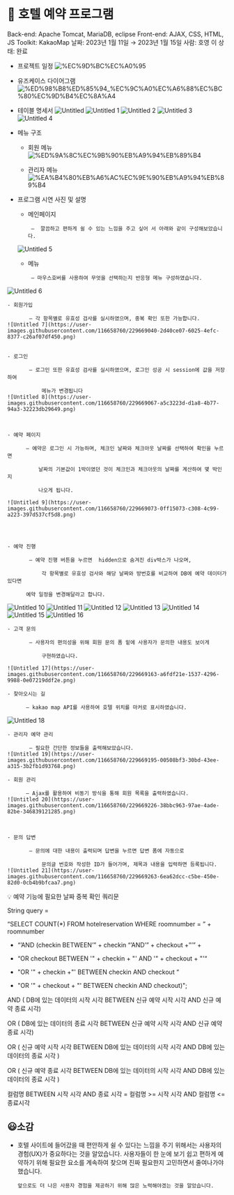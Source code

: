 # 🏬 호텔 예약 프로그램

Back-end: Apache Tomcat, MariaDB, eclipse
Front-end: AJAX, CSS, HTML, JS
Toolkit: KakaoMap
날짜: 2023년 1월 11일 → 2023년 1월 15일
사람: 호영 이
상태: 완료

- 프로젝트 일정
    ![%EC%9D%BC%EC%A0%95](https://user-images.githubusercontent.com/116658760/229668366-ffb2204f-d614-47b3-9dc2-a3b43bd69431.png)
    
- 유즈케이스 다이어그램
    ![%ED%98%B8%ED%85%94_%EC%9C%A0%EC%A6%88%EC%BC%80%EC%9D%B4%EC%8A%A4](https://user-images.githubusercontent.com/116658760/229668412-b4ff74e6-d4b9-4c4f-88f4-b3e8578b618c.png)

- 테이블 명세서
![Untitled](https://user-images.githubusercontent.com/116658760/229668797-5452c3ce-7b73-4dfb-b909-660d46682e32.png)
![Untitled 1](https://user-images.githubusercontent.com/116658760/229668808-5acc3a91-dc44-4acf-8c6b-4a3869fe1094.png)
![Untitled 2](https://user-images.githubusercontent.com/116658760/229668810-a655e146-60b1-486a-b26e-aa1c332ce82b.png)
![Untitled 3](https://user-images.githubusercontent.com/116658760/229668815-de391c6b-d79d-4b2a-9db9-0dfb674ba44e.png)
![Untitled 4](https://user-images.githubusercontent.com/116658760/229668816-12ba110a-e5b8-4f34-8a85-ce75064afb70.png)

- 메뉴 구조
    - 회원 메뉴
        ![%ED%9A%8C%EC%9B%90%EB%A9%94%EB%89%B4](https://user-images.githubusercontent.com/116658760/229668871-3ac8142d-d98d-4814-8284-b7c011883458.png)


    - 관리자 메뉴
    ![%EA%B4%80%EB%A6%AC%EC%9E%90%EB%A9%94%EB%89%B4](https://user-images.githubusercontent.com/116658760/229668886-ed9dc241-b500-4fdf-9def-1b7bf11bd6a6.png)

- 프로그램 시연 사진 및 설명
    
    
    - 메인페이지
    
           —  깔끔하고 편하게 쉴 수 있는 느낌을 주고 싶어 서 아래와 같이 구성해보았습니다.
    
    ![Untitled 5](https://user-images.githubusercontent.com/116658760/229669007-5ac1ddb3-8aef-46a4-be66-96cb663b1ff8.png)

    - 메뉴
    
           — 마우스호버를 사용하여 무엇을 선택하는지 반응형 메뉴 구성하였습니다.
    
![Untitled 6](https://user-images.githubusercontent.com/116658760/229669032-6c276a14-05e1-4788-b824-b922f82b661f.png)

    
    - 회원가입
    
           — 각 항목별로 유효성 검사를 실시하였으며, 중복 확인 또한 가능합니다.
    ![Untitled 7](https://user-images.githubusercontent.com/116658760/229669040-2d40ce07-6025-4efc-8377-c26af07df450.png)

 
    - 로그인
    
           — 로그인 또한 유효성 검사를 실시하였으며, 로그인 성공 시 session에 값을 저장하여     
    
               메뉴가 변경됩니다
    ![Untitled 8](https://user-images.githubusercontent.com/116658760/229669067-a5c3223d-d1a8-4b77-94a3-32223db29649.png)

 
    
    - 예약 페이지
    
          — 예약은 로그인 시 가능하며, 체크인 날짜와 체크아웃 날짜를 선택하여 확인을 누르면
    
              날짜의 기본값이 1박이였던 것이 체크인과 체크아웃의 날짜를 계산하여 몇 박인지 
    
              나오게 됩니다.
    
    ![Untitled 9](https://user-images.githubusercontent.com/116658760/229669073-0ff15073-c308-4c99-a223-397d537cf5d8.png)

    
     
    
    - 예약 진행
    
           — 예약 진행 버튼을 누르면  hidden으로 숨겨진 div박스가 나오며, 
    
               각 항목별로 유효성 검사와 해당 날짜와 방번호를 비교하여 DB에 예약 데이터가 있다면 
    
          예약 일정을 변경해달라고 합니다.
    
     
    
   ![Untitled 10](https://user-images.githubusercontent.com/116658760/229669108-1559689d-562b-4d0b-ad71-80a19079338d.png)
![Untitled 11](https://user-images.githubusercontent.com/116658760/229669113-5c182d7d-2c8d-4e81-ad76-3c943b5dff7f.png)
![Untitled 12](https://user-images.githubusercontent.com/116658760/229669117-cf25d1b5-1ad8-4ed6-a877-b7af5d0e5186.png)
![Untitled 13](https://user-images.githubusercontent.com/116658760/229669119-c1329d4f-e769-45a1-b41b-63c76fd0da77.png)
![Untitled 14](https://user-images.githubusercontent.com/116658760/229669123-122a2b08-297b-432d-8996-35c9c75860cd.png)
![Untitled 15](https://user-images.githubusercontent.com/116658760/229669126-75c76797-9c59-4b78-879e-9fa2c35a14e9.png)
![Untitled 16](https://user-images.githubusercontent.com/116658760/229669128-e7bd0f50-5cd3-4bf1-bb62-55c4836be37d.png)

    
    - 고객 문의
    
           — 사용자의 편의성을 위해 회원 문의 폼 밑에 사용자가 문의한 내용도 보이게 
    
               구현하였습니다.
    
    ![Untitled 17](https://user-images.githubusercontent.com/116658760/229669163-a6fdf21e-1537-4296-9988-0e07219ddf2e.png)

    - 찾아오시는 길
    
          — kakao map API를 사용하여 호텔 위치를 마커로 표시하였습니다.
    
   ![Untitled 18](https://user-images.githubusercontent.com/116658760/229669184-860a84a2-f5a3-42bf-b219-7a47470767a0.png)

    
    - 관리자 예약 관리
    
           — 필요한 간단한 정보들을 출력해보았습니다.
    ![Untitled 19](https://user-images.githubusercontent.com/116658760/229669195-00508bf3-30bd-43ee-a315-3b2fb1d93768.png)

    - 회원 관리
    
          — Ajax를 활용하여 비동기 방식을 통해 회원 목록을 출력하였습니다.
    ![Untitled 20](https://user-images.githubusercontent.com/116658760/229669226-38bbc963-97ae-4ade-82be-346839121285.png)

    
    
    - 문의 답변
    
           — 문의에 대한 내용이 출력되며 답변을 누르면 답변 폼에 자동으로 
    
               문의글 번호와 작성한 ID가 들어가며, 제목과 내용을 입력하면 등록됩니다.
    ![Untitled 21](https://user-images.githubusercontent.com/116658760/229669263-6ea62dcc-c5be-450e-82d0-0cb4b9bfcaa7.png)

   
    

<aside>
💡 예약 기능에 필요한 날짜 중복 확인 쿼리문

String query = 

“SELECT COUNT(*) FROM hotelreservation WHERE roomnumber = ”  + roomnumber          

 + “’AND (checkin BETWEEN’” + checkin  “’AND’” + checkout +”’” + 

 + “OR checkout BETWEEN '" + checkin + "' AND '" + checkout + "'“

 + "OR '" + checkin +"' BETWEEN checkin AND checkout “

 + "OR '" + checkout + "' BETWEEN checkin AND checkout)";

AND ( DB에 있는 데이터의 시작 시각 BETWEEN 신규 예약 시작 시각 AND 신규 예약 종료 시각)

OR ( DB에 있는 데이터의 종료 시각 BETWEEN 신규 예약 시작 시각 AND 신규 예약 종료 시각)

OR ( 신규 예약 시작 시각 BETWEEN DB에 있는 데이터의 시작 시각 AND DB에 있는 데이터의 종료 시각 )

OR ( 신규 예약 종료 시각 BETWEEN DB에 있는 데이터의 시작 시각 AND DB에 있는 데이터의 종료 시각 )

컬럼명 BETWEEN 시작 시각 AND 종료 시각 = 컬럼명 >= 시작 시각 AND 컬럼명 <= 종료시각

</aside>

## 😃소감

- 호텔 사이트에 들어갔을 때 편안하게 쉴 수 있다는 느낌을 주기 위해서는 사용자의 경험(UX)가 중요하다는 것을 알았습니다. 사용자들이 한 눈에 보기 쉽고 편하게 예약하기 위해 필요한 요소를 계속하여 찾으며 진짜 필요한지 고민하면서 줄여나가야 했습니다.

      앞으로도 더 나은 사용자 경험을 제공하기 위해 많은 노력해야겠는 것을 알았습니다.
